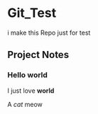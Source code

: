 # Git_Test

i make this Repo just for test 

## Project Notes

### Hello world

I just love **world**

A *cat* meow
